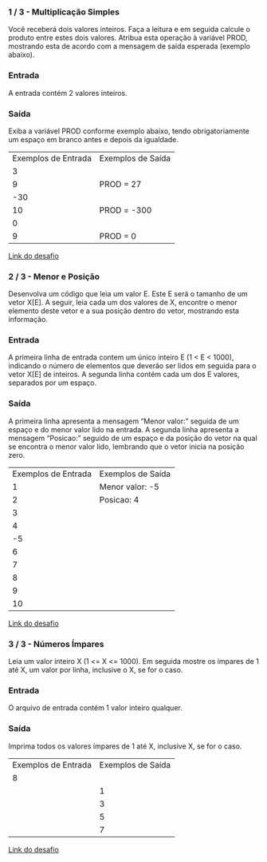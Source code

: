 <html>
  <head>
  </head>
  <body>
    <h3>1 / 3 - Multiplicação Simples</h3>
    <p>Você receberá dois valores inteiros. Faça a leitura e em seguida calcule o produto entre estes dois valores. Atribua esta operação à variável PROD, mostrando esta de acordo com a mensagem de saída esperada (exemplo abaixo).</p>
    <h3>Entrada</h3>
    <p>A entrada contém 2 valores inteiros.</p>
    <h3>Saída</h3>
    <p>Exiba a variável PROD conforme exemplo abaixo, tendo obrigatoriamente um espaço em branco antes e depois da igualdade.</p>
    <table>
      <tr><td>Exemplos de Entrada</td><td>Exemplos de Saída</td></tr>
      <tr><td>3</td><td></td></tr>
      <tr><td>9</td><td>PROD = 27</td></tr>
      <tr><td>-30</td><td></td></tr>
      <tr><td>10</td><td>PROD = -300</td></tr>
      <tr><td>0</td><td></td></tr>
      <tr><td>9</td><td>PROD = 0</td></tr>
    </table>
    <a href="https://github.com/ErikRibeiro/Desafios-DIO-Inter-Java-Developer/blob/main/JavaDIO/src/br/com/digitaloneinnovation/MinhaPrimeiraClasse.java">Link do desafio</a><br>
    <h3>2 / 3 - Menor e Posição</h3>
    <p>Desenvolva um código que leia um valor E. Este E será o tamanho de um vetor X[E]. A seguir, leia cada um dos valores de X, encontre o menor elemento deste vetor e a sua posição dentro do vetor, mostrando esta informação.</p>
    <h3>Entrada</h3>
    <p>A primeira linha de entrada contem um único inteiro E (1 < E < 1000), indicando o número de elementos que deverão ser lidos em seguida para o vetor X[E] de inteiros. A segunda linha contém cada um dos E valores, separados por um espaço.</p>
    <h3>Saída</h3>
    <p>A primeira linha apresenta a mensagem “Menor valor:” seguida de um espaço e do menor valor lido na entrada. A segunda linha apresenta a mensagem “Posicao:” seguido de um espaço e da posição do vetor na qual se encontra o menor valor lido, lembrando que o vetor inicia na posição zero.</p>
    <table>
      <tr><td>Exemplos de Entrada</td><td>Exemplos de Saída</td></tr>
      <tr><td>1</td><td>Menor valor: -5</td></tr>
      <tr><td>2</td><td>Posicao: 4</td></tr>
      <tr><td>3</td><td></td></tr>
      <tr><td>4</td><td></td></tr>
      <tr><td>-5</td><td></td></tr>
      <tr><td>6</td><td></td></tr>
      <tr><td>7</td><td></td></tr>
      <tr><td>8</td><td></td></tr>
      <tr><td>9</td><td></td></tr>
      <tr><td>10</td><td></td></tr>
    </table>
    <a href="https://github.com/ErikRibeiro/Desafios-DIO-Inter-Java-Developer/blob/main/JavaDIO/src/br/com/digitaloneinnovation/MinhaSegundaClasse.java">Link do desafio</a><br>
    <h3>3 / 3 - Números Ímpares</h3>
    <p>Leia um valor inteiro X (1 <= X <= 1000). Em seguida mostre os ímpares de 1 até X, um valor por linha, inclusive o X, se for o caso.</p>
    <h3>Entrada</h3>
    <p>O arquivo de entrada contém 1 valor inteiro qualquer.</p>
    <h3>Saída</h3>
    <p>Imprima todos os valores ímpares de 1 até X, inclusive X, se for o caso.</p>
    <table>
      <tr><td>Exemplos de Entrada</td><td>Exemplos de Saída</td></tr>
      <tr><td>8</td><td></td></tr>
      <tr><td></td><td>1</td></tr>
      <tr><td></td><td>3</td></tr>
      <tr><td></td><td>5</td></tr>
      <tr><td></td><td>7</td></tr>
    </table>
    <a href="https://github.com/ErikRibeiro/Desafios-DIO-GFT-START-2-Java/blob/main/Desafio-Dio/src/DesafiosMatem%C3%A1ticosJava/VisitaNaFeira.java">Link do desafio</a><br>
  </body>
</html>
